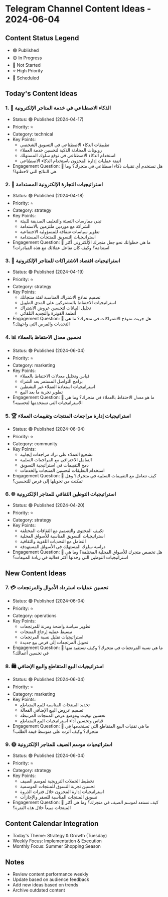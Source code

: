# Telegram Channel Content Ideas - 2024-06-04

## Content Status Legend
- 🟢 Published
- 🟡 In Progress
- 🔴 Not Started
- ⭐ High Priority
- 📅 Scheduled

## Today's Content Ideas

### 1. 🤖 الذكاء الاصطناعي في خدمة المتاجر الإلكترونية
- Status: 🟢 Published (2024-04-17)
- Priority: ⭐
- Category: technical
- Key Points:
  - تطبيقات الذكاء الاصطناعي في التسويق الشخصي
  - روبوتات المحادثة الذكية لتحسين خدمة العملاء
  - استخدام الذكاء الاصطناعي في توقع سلوك المستهلك
  - أتمتة عمليات إدارة المخزون باستخدام الذكاء الاصطناعي
- Engagement Question: 💭 هل تستخدم أي تقنيات ذكاء اصطناعي في متجرك؟ وما هي النتائج التي لاحظتها؟

### 2. 🌱 استراتيجيات التجارة الإلكترونية المستدامة
- Status: 🟢 Published (2024-04-18)
- Priority: ⭐
- Category: strategy
- Key Points:
  - تبني ممارسات التعبئة والتغليف الصديقة للبيئة
  - الشراكة مع موردين ملتزمين بالاستدامة
  - تطوير سياسات شفافة للمسؤولية الاجتماعية
  - استراتيجيات التسويق للمنتجات المستدامة
- Engagement Question: 💭 ما هي خطواتك نحو جعل متجرك الإلكتروني أكثر استدامة؟ وكيف كان تفاعل عملائك مع هذه المبادرات؟

### 3. 🔄 استراتيجيات اقتصاد الاشتراكات للمتاجر الإلكترونية
- Status: 🟢 Published (2024-04-19)
- Priority: ⭐
- Category: strategy
- Key Points:
  - تصميم نماذج الاشتراك المناسبة لفئة منتجاتك
  - استراتيجيات الاحتفاظ بالمشتركين على المدى الطويل
  - تحليل البيانات لتحسين عروض الاشتراك
  - أنظمة الفوترة والتجديد التلقائي
- Engagement Question: 💭 هل جربت نموذج الاشتراكات في متجرك؟ ما هي التحديات والفرص التي واجهتك؟

### 4. 📊 تحسين معدل الاحتفاظ بالعملاء
- Status: 🟢 Published (2024-06-04)
- Priority: ⭐
- Category: marketing
- Key Points:
  - قياس وتحليل معدلات الاحتفاظ بالعملاء
  - برامج التواصل المستمر بعد الشراء
  - استراتيجيات استعادة العملاء غير النشطين
  - تطوير تجربة ما بعد البيع
- Engagement Question: 💭 ما هو معدل الاحتفاظ بالعملاء في متجرك؟ وما هي الاستراتيجيات التي تستخدمها لتحسينه؟

### 5. 🏆 استراتيجيات إدارة مراجعات المنتجات وتقييمات العملاء
- Status: 🟢 Published (2024-06-04)
- Priority: ⭐
- Category: community
- Key Points:
  - تشجيع العملاء على ترك مراجعات إيجابية
  - التعامل الاحترافي مع المراجعات السلبية
  - دمج التقييمات في استراتيجية التسويق
  - استخدام التعليقات لتحسين المنتجات والخدمات
- Engagement Question: 💭 كيف تتعامل مع التقييمات السلبية في متجرك؟ وهل تمكنت من تحويلها إلى فرص للتحسين؟

### 6. 🌐 استراتيجيات التوطين الثقافي للمتاجر الإلكترونية
- Status: 🟢 Published (2024-04-20)
- Priority: ⭐
- Category: strategy
- Key Points:
  - تكييف المحتوى والتصميم مع الثقافات المختلفة
  - استراتيجيات التسويق المناسبة للأسواق المحلية
  - التعامل مع التحديات اللغوية والثقافية
  - دراسة سلوك المستهلك في الأسواق المستهدفة
- Engagement Question: 💭 هل تخصص متجرك للأسواق المحلية المختلفة؟ وما هي استراتيجيات التوطين التي وجدتها أكثر فعالية في زيادة المبيعات؟

## New Content Ideas

### 7. 💳 تحسين عمليات استرداد الأموال والمرتجعات
- Status: 🟢 Published (2024-06-04)
- Priority: ⭐
- Category: operations
- Key Points:
  - تطوير سياسة واضحة ومرنة للمرتجعات
  - تبسيط عملية إرجاع المنتجات
  - استراتيجيات تقليل نسبة المرتجعات
  - تحويل المرتجعات إلى فرص بيع جديدة
- Engagement Question: 💭 ما هي نسبة المرتجعات في متجرك؟ وكيف تستفيد منها في تحسين أعمالك؟

### 8. 🛍️ استراتيجيات البيع المتقاطع والبيع الإضافي
- Status: 🟢 Published (2024-06-04)
- Priority: ⭐
- Category: marketing
- Key Points:
  - تحديد المنتجات المناسبة للبيع المتقاطع
  - تصميم عروض البيع الإضافي الفعالة
  - تحسين توقيت وموضع عرض المنتجات المرتبطة
  - قياس وتحسين أداء استراتيجيات البيع المتقاطع
- Engagement Question: 💭 ما هي تقنيات البيع المتقاطع التي تستخدمها في متجرك؟ وكيف أثرت على متوسط قيمة الطلب؟

### 9. 🌞 استراتيجيات موسم الصيف للمتاجر الإلكترونية
- Status: 🟢 Published (2024-06-04)
- Priority: ⭐
- Category: strategy
- Key Points:
  - تخطيط الحملات الترويجية لموسم الصيف
  - تحسين تجربة التسوق للمنتجات الموسمية
  - استراتيجيات إدارة المخزون خلال فترات الذروة
  - تسويق المنتجات المناسبة للسفر والإجازات
- Engagement Question: 💭 كيف تستعد لموسم الصيف في متجرك؟ وما هي أكثر المنتجات مبيعاً خلال هذه الفترة؟

## Content Calendar Integration
- Today's Theme: Strategy & Growth (Tuesday)
- Weekly Focus: Implementation & Execution
- Monthly Focus: Summer Shopping Season

## Notes
- Review content performance weekly
- Update based on audience feedback
- Add new ideas based on trends
- Archive outdated content
